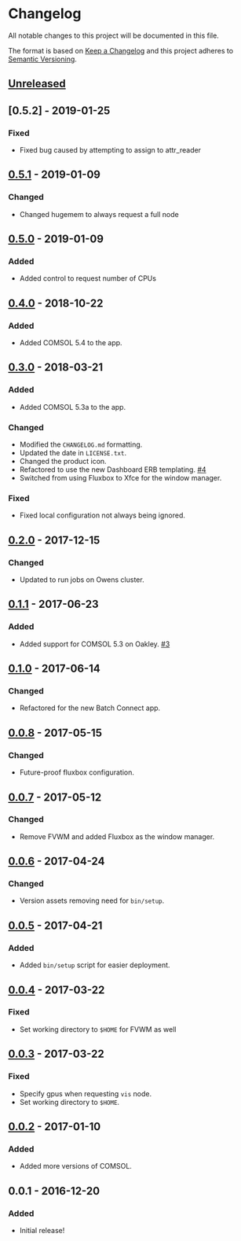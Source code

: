 # Changelog
All notable changes to this project will be documented in this file.

The format is based on [Keep a Changelog](http://keepachangelog.com/en/1.0.0/)
and this project adheres to [Semantic Versioning](http://semver.org/spec/v2.0.0.html).

## [Unreleased]
## [0.5.2] - 2019-01-25
### Fixed
- Fixed bug caused by attempting to assign to attr_reader

## [0.5.1] - 2019-01-09
### Changed
- Changed hugemem to always request a full node

## [0.5.0] - 2019-01-09
### Added
- Added control to request number of CPUs

## [0.4.0] - 2018-10-22
### Added
- Added COMSOL 5.4 to the app.

## [0.3.0] - 2018-03-21
### Added
- Added COMSOL 5.3a to the app.

### Changed
- Modified the `CHANGELOG.md` formatting.
- Updated the date in `LICENSE.txt`.
- Changed the product icon.
- Refactored to use the new Dashboard ERB templating.
  [#4](https://github.com/OSC/bc_osc_comsol/issues/4)
- Switched from using Fluxbox to Xfce for the window manager.

### Fixed
- Fixed local configuration not always being ignored.

## [0.2.0] - 2017-12-15
### Changed
- Updated to run jobs on Owens cluster.

## [0.1.1] - 2017-06-23
### Added
- Added support for COMSOL 5.3 on Oakley.
  [#3](https://github.com/OSC/bc_osc_comsol/issues/3)

## [0.1.0] - 2017-06-14
### Changed
- Refactored for the new Batch Connect app.

## [0.0.8] - 2017-05-15
### Changed
- Future-proof fluxbox configuration.

## [0.0.7] - 2017-05-12
### Changed
- Remove FVWM and added Fluxbox as the window manager.

## [0.0.6] - 2017-04-24
### Changed
- Version assets removing need for `bin/setup`.

## [0.0.5] - 2017-04-21
### Added
- Added `bin/setup` script for easier deployment.

## [0.0.4] - 2017-03-22
### Fixed
- Set working directory to `$HOME` for FVWM as well

## [0.0.3] - 2017-03-22
### Fixed
- Specify gpus when requesting `vis` node.
- Set working directory to `$HOME`.

## [0.0.2] - 2017-01-10
### Added
- Added more versions of COMSOL.

## 0.0.1 - 2016-12-20
### Added
- Initial release!

[Unreleased]: https://github.com/OSC/bc_osc_comsol/compare/v0.5.1...HEAD
[0.5.1]: https://github.com/OSC/bc_osc_comsol/compare/v0.5.0...v0.5.1
[0.5.0]: https://github.com/OSC/bc_osc_comsol/compare/v0.4.0...v0.5.0
[0.4.0]: https://github.com/OSC/bc_osc_comsol/compare/v0.3.0...v0.4.0
[0.3.0]: https://github.com/OSC/bc_osc_comsol/compare/v0.2.0...v0.3.0
[0.2.0]: https://github.com/OSC/bc_osc_comsol/compare/v0.1.1...v0.2.0
[0.1.1]: https://github.com/OSC/bc_osc_comsol/compare/v0.1.0...v0.1.1
[0.1.0]: https://github.com/OSC/bc_osc_comsol/compare/v0.0.8...v0.1.0
[0.0.8]: https://github.com/OSC/bc_osc_comsol/compare/v0.0.7...v0.0.8
[0.0.7]: https://github.com/OSC/bc_osc_comsol/compare/v0.0.6...v0.0.7
[0.0.6]: https://github.com/OSC/bc_osc_comsol/compare/v0.0.5...v0.0.6
[0.0.5]: https://github.com/OSC/bc_osc_comsol/compare/v0.0.4...v0.0.5
[0.0.4]: https://github.com/OSC/bc_osc_comsol/compare/v0.0.3...v0.0.4
[0.0.3]: https://github.com/OSC/bc_osc_comsol/compare/v0.0.2...v0.0.3
[0.0.2]: https://github.com/OSC/bc_osc_comsol/compare/v0.0.1...v0.0.2
